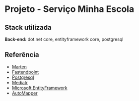 ﻿
# Projeto - Serviço Minha Escola

## Stack utilizada

**Back-end:** dot.net core, entityframework core, postgresql


## Referência

 - [Marten](https://martendb.io/getting-started.html)
 - [Fastendpoint](https://fast-endpoints.com/)
 - [Postgresql](https://www.postgresql.org/)
 - [Mediatr](https://github.com/jbogard/MediatR)
 - [Microsoft.EntityFramework](https://github.com/dotnet/efcore)
 - [AutoMapper](https://automapper.org/)
